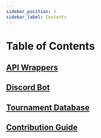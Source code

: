 ```yaml
---
sidebar_position: 1
sidebar_label: Contents
---
```

# Table of Contents
## [API Wrappers](./API-Wrappers/index.md)
## [Discord Bot](./Discord-Bot/index.md)
## [Tournament Database](./Tournament-Database/index.md)
## [Contribution Guide](./Tutorial/intro.md)

